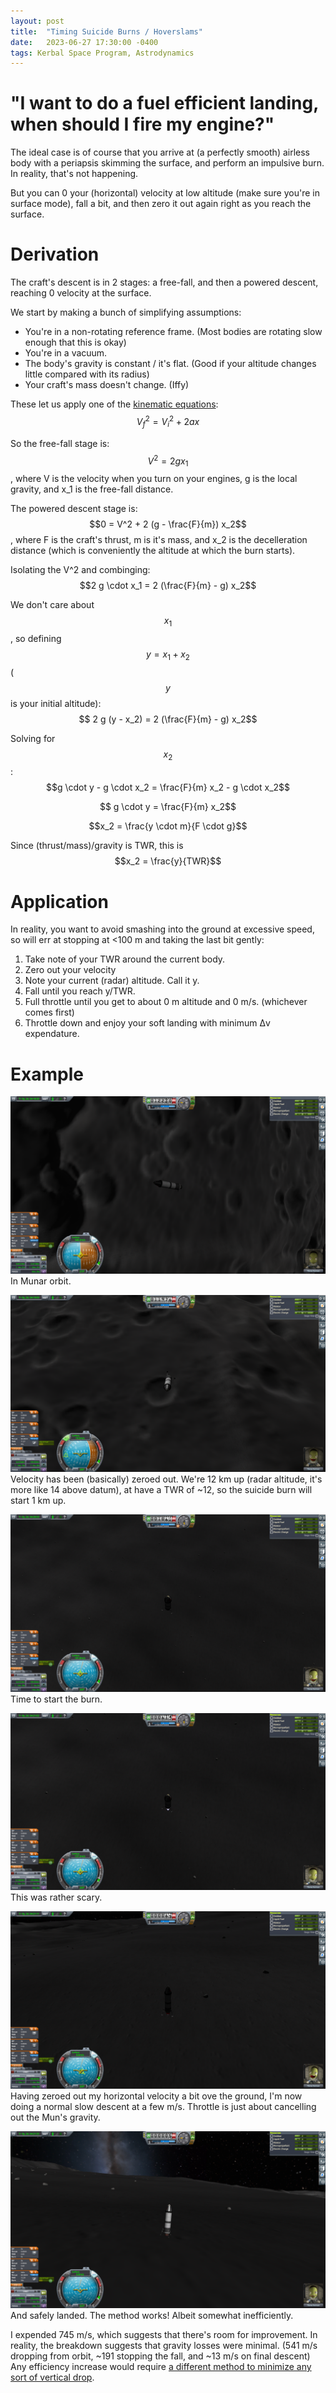 ```yaml
---
layout: post
title:  "Timing Suicide Burns / Hoverslams"
date:   2023-06-27 17:30:00 -0400
tags: Kerbal Space Program, Astrodynamics
---
```

<script type="text/javascript" async
   src="https://cdnjs.cloudflare.com/ajax/libs/mathjax/2.7.4/MathJax.js?config=TeX-MML-AM_CHTML">
</script>


# "I want to do a fuel efficient landing, when should I fire my engine?"

The ideal case is of course that you arrive at (a perfectly smooth) airless body with a periapsis skimming the surface, and perform an impulsive burn. In reality, that's not happening.

But you can 0 your (horizontal) velocity at low altitude (make sure you're in surface mode), fall a bit, and then zero it out again right as you reach the surface.

# Derivation
The craft's descent is in 2 stages: a free-fall, and then a powered descent, reaching 0 velocity at the surface.

We start by making a bunch of simplifying assumptions:
 * You're in a non-rotating reference frame. (Most bodies are rotating slow enough that this is okay)
 * You're in a vacuum.
 * The body's gravity is constant / it's flat. (Good if your altitude changes little compared with its radius)
 * Your craft's mass doesn't change. (Iffy)

These let us apply one of the [kinematic equations](https://en.wikipedia.org/wiki/Equations_of_motion#Uniform_acceleration): $$V_f^2 = V_i^2 + 2 a x$$

So the free-fall stage is: $$V^2 = 2 g x_1$$, where V is the velocity when you turn on your engines, g is the local gravity, and x_1 is the free-fall distance.

The powered descent stage is: $$0 = V^2 + 2 (g - \frac{F}{m}) x_2$$, where F is the craft's thrust, m is it's mass, and x_2 is the decelleration distance (which is conveniently the altitude at which the burn starts).

Isolating the V^2 and combinging: $$2 g \cdot x_1 = 2 (\frac{F}{m} - g) x_2$$

We don't care about $$x_1$$, so defining $$y = x_1 + x_2$$ ($$y$$ is your initial altitude): $$ 2 g (y - x_2) = 2 (\frac{F}{m} - g) x_2$$

Solving for $$x_2$$: $$g \cdot y - g \cdot x_2 = \frac{F}{m} x_2 - g \cdot x_2$$

$$ g \cdot y = \frac{F}{m} x_2$$

$$x_2 = \frac{y \cdot m}{F \cdot g}$$

Since (thrust/mass)/gravity is TWR, this is $$x_2 = \frac{y}{TWR}$$



# Application
In reality, you want to avoid smashing into the ground at excessive speed, so will err at stopping at <100 m and taking the last bit gently:

1. Take note of your TWR around the current body.
2. Zero out your velocity
3. Note your current (radar) altitude. Call it y.
4. Fall until you reach y/TWR.
5. Full throttle until you get to about 0 m altitude and 0 m/s. (whichever comes first)
6. Throttle down and enjoy your soft landing with minimum Δv expendature.

# Example
![In Munar orbit](/images/screenshot137.png "A lander in Munar orbit. We're over the East Farside Crater.")
In Munar orbit.

![After zeroing velocity](/images/screenshot139.png "After Zeroing out velocity")
Velocity has been (basically) zeroed out. We're 12 km up (radar altitude, it's more like 14 above datum), at have a TWR of ~12, so the suicide burn will start 1 km up.

![Falling](/images/screenshot142.png "1 km up.")
Time to start the burn.

![Burn!](/images/screenshot143.png "Suicide burn in progress.")
This was rather scary.

![Final Descent](/images/screenshot144.png "Throttled down to almost nothing and descending the last few 10s of meters at around 8 m/s.")
Having zeroed out my horizontal velocity a bit ove the ground, I'm now doing a normal slow descent at a few m/s. Throttle is just about cancelling out the Mun's gravity.

![Landed!](/images/screenshot146.png "The lander is on the surface.")
And safely landed. The method works! Albeit somewhat inefficiently.

I expended 745 m/s, which suggests that there's room for improvement. In reality, the breakdown suggests that gravity losses were minimal. (541 m/s dropping from orbit, ~191 stopping the fall, and ~13 m/s on final descent) Any efficiency increase would require [a different method to minimize any sort of vertical drop](orb_horizontal_vs_vertical).
